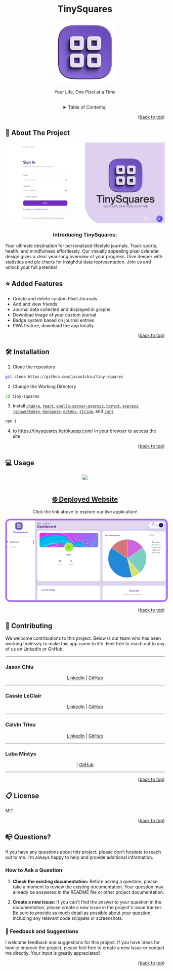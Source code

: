 
<a name="readme-top"></a>
<br />

 <div align="center">
 <h1 align="center">TinySquares</h1>

<a href="https://github.com/jason1chiu/tiny-squares">

<img src="./client/public/ts.png" alt="Logo" height="200">
</a>
<p align="center">
  Your Life, One Pixel at a Time
</p>

<br />
<details><summary>Table of Contents;</summary>

- [About the Project](#description)

- [Added Features](#features)

- [Installation](#installation)

- [Usage](#usage)

- [Contributing](#contributing)

<!-- - [Resources](#resources) -->

- [license](#license)

- [Questions](#questions)

</details>
</div>

<p align="right">(<a href="#readme-top">back to top</a>)</p>

<a name="description"></a>

## :rocket: About The Project

<p align="center">
 
  <img src='./client/public/TS-home.png' alt='home'>
</p>

<h3 align="center"> Introducing TinySquares: </h3>

Your ultimate destination for personalized lifestyle journals. Track sports, health, and mindfulness effortlessly. Our visually appealing pixel calendar design gives a clear year-long overview of your progress. Dive deeper with statistics and pie charts for insightful data representation. Join us and unlock your full potential 





## :star: Added Features

- Create and delete custom Pixel Journals
- Add and view friends
- Journal data collected and displayed in graphs
- Download image of your custom journal
- Badge system based on journal entries
- PWA feature, download the app locally

<p align="right">(<a href="#readme-top">back to top</a>)</p>

<a name="installation"></a>

## :hammer_and_wrench: Installation

1. Clone the repository

```bash
git clone https://github.com/jason1chiu/tiny-squares
```

2. Change the Working Directory

```bash
cd tiny-squares
```

<!-- 3. Install [`sequelize`](https://www.npmjs.com/package/inquirer), [`figlet`](https://www.npmjs.com/search?q=figlet), [`dotenv`](https://www.npmjs.com/package/dotenv), [`mysql2`](https://www.npmjs.com/package/mysql2), [`handlebars`](https://www.npmjs.com/package/handlebars) and [`express`](https://www.npmjs.com/package/console.table) [`chakra`](https://chakra-ui.com/)
 -->
3. Install [`chakra`](https://www.npmjs.com/package/@chakra-ui/react), [`react`](https://www.npmjs.com/package/react), [`apollo-server-express`](https://www.apollographql.com/docs/apollo-server/previous-versions/), [`bcrypt`](https://www.npmjs.com/package/bcrypt), [`express`](https://www.npmjs.com/package/console.table), [`jsonwebtoken`](https://www.npmjs.com/package/jsonwebtoken), [`mongoose`](https://www.npmjs.com/package/mongoose), [`dotenv`](https://www.npmjs.com/package/dotenv), [`stripe`](https://www.npmjs.com/package/stripe), and [`cors`](https://www.npmjs.com/package/cors)


```bash
npm i
```



4.  to https://tinysquares.herokuapp.com/ in your browser to access the site

<p align="right">(<a href="#readme-top">back to top</a>)</p>

<a name="usage"></a>

## :computer: Usage

<div align="center">
     <img src="assets\app.gif">
   </div>
   <br />
   

<div align="center">
  <h2><a href="https://tinysquares.herokuapp.com/" target="_blank">🌐 Deployed Website</a></h2>
  <p>Click the link above to explore our live application!</p>
  <a href="https://tinysquares.herokuapp.com/" target="_blank">
    <img src='./client/public/TS-dash.png' alt='dashboard pic' style="border: 5px solid #a46cf5; border-radius: 15px;">
  </a>
</div>

<p align="right">(<a href="#readme-top">back to top</a>)</p>


<a name="contributing"></a>

## :handshake: Contributing

We welcome contributions to this project. Below is our team who has been working tirelessly to make this app come to life. Feel free to reach out to any of us on LinkedIn or GitHub.

---

### Jason Chiu

<div align="center">
    <a href="https://www.linkedin.com/in/chien-cheng-chiu-0a0930257/" target="_blank">LinkedIn</a> | 
    <a href="https://github.com/jason1chiu" target="_blank">GitHub</a>
</div>

---

### Cassie LeClair

<div align="center">
    <a href="https://www.linkedin.com/in/cassie-leclair-931093b6/" target="_blank">LinkedIn</a> | 
    <a href="https://github.com/cleclair71" target="_blank">GitHub</a>
</div>

---

### Calvin Trieu

<div align="center">
    <a href="https://www.linkedin.com/in/calvin-trieu/" target="_blank">LinkedIn</a> | 
    <a href="https://github.com/cntrieu" target="_blank">GitHub</a>
</div>

---

### Luba Mistys

<div align="center">
    | 
    <a href="https://github.com/lmintsys" target="_blank">GitHub</a>
</div>

---



<p align="right">(<a href="#readme-top">back to top</a>)</p>

<a name="license"></a>

## :clipboard: License

MIT

<p align="right">(<a href="#readme-top">back to top</a>)</p>

<!-- <a name="resources"></a> -->

<!-- ## :mag_right: Resources

- [Creating and Selecting a Database](https://dev.mysql.com/doc/refman/8.0/en/creating-database.html)
- [Handlebars](https://www.npmjs.com/package/handlebars)
- [Figlet](https://www.npmjs.com/package/figlet)
- [How To Create Interactive Command-line Prompts with Inquirer.js](https://www.digitalocean.com/community/tutorials/nodejs-interactive-command-line-prompts)
- [Canva](https://www.canva.com/)
- [Everything you should know about ‘module’ & ‘require’ in Node.js](https://www.freecodecamp.org/news/require-module-in-node-js-everything-about-module-require-ccccd3ad383/)
- [break](https://developer.mozilla.org/en-US/docs/Web/JavaScript/Reference/Statements/break)
- [ShieldsIO](https://shields.io/category/funding)
 -->
<!-- <p align="right">(<a href="#readme-top">back to top</a>)</p> -->

<a name="questions"></a>

## :mailbox_with_no_mail: Questions?

If you have any questions about this project, please don't hesitate to reach out to me. I'm always happy to help and provide additional information.

### How to Ask a Question

1. **Check the existing documentation:** Before asking a question, please take a moment to review the existing documentation. Your question may already be answered in the README file or other project documentation.

2. **Create a new issue:** If you can't find the answer to your question in the documentation, please create a new issue in the project's issue tracker. Be sure to provide as much detail as possible about your question, including any relevant code snippets or screenshots.


   <!-- <p align="center"> 
   <a href="https://github.com/cleclair71/hr-hub">My Repository</a>
   </p> -->

### :pray: Feedback and Suggestions

I welcome feedback and suggestions for this project. If you have ideas for how to improve the project, please feel free to create a new issue or contact me directly. Your input is greatly appreciated!

  <p align="right">(<a href="#readme-top">back to top</a>)</p>
